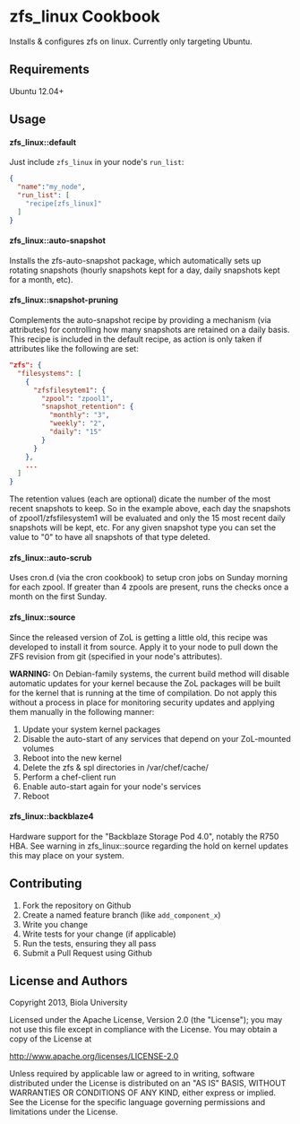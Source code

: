 zfs\_linux Cookbook
==================
Installs & configures zfs on linux. Currently only targeting Ubuntu.

Requirements
------------

Ubuntu 12.04+

Usage
-----
#### zfs\_linux::default
Just include `zfs_linux` in your node's `run_list`:

```json
{
  "name":"my_node",
  "run_list": [
    "recipe[zfs_linux]"
  ]
}
```

#### zfs\_linux::auto-snapshot
Installs the zfs-auto-snapshot package, which automatically sets up rotating snapshots (hourly snapshots kept for a day, daily snapshots kept for a month, etc).

#### zfs\_linux::snapshot-pruning
Complements the auto-snapshot recipe by providing a mechanism (via attributes) for controlling how many snapshots are retained on a daily basis. This recipe is included in the default recipe, as action is only taken if attributes like the following are set:

```json
"zfs": {
  "filesystems": [
    {
      "zfsfilesytem1": {
        "zpool": "zpool1",
        "snapshot_retention": {
          "monthly": "3",
          "weekly": "2",
          "daily": "15"
        }
      }
    },
    ...
  ]
}
```

The retention values (each are optional) dicate the number of the most recent snapshots to keep. So in the example above, each day the snapshots of zpool1/zfsfilesystem1 will be evaluated and only the 15 most recent daily snapshots will be kept, etc. For any given snapshot type you can set the value to "0" to have all snapshots of that type deleted.

#### zfs\_linux::auto-scrub
Uses cron.d (via the cron cookbook) to setup cron jobs on Sunday morning for each zpool. If greater than 4 zpools are present, runs the checks once a month on the first Sunday.

#### zfs\_linux::source
Since the released version of ZoL is getting a little old, this recipe was developed to install it from source. Apply it to your node to pull down the ZFS revision from git (specified in your node's attributes).

__WARNING:__ On Debian-family systems, the current build method will disable automatic updates for your kernel because the ZoL packages will be built for the kernel that is running at the time of compilation. Do not apply this without a process in place for monitoring security updates and applying them manually in the following manner:
1. Update your system kernel packages
2. Disable the auto-start of any services that depend on your ZoL-mounted volumes
3. Reboot into the new kernel
4. Delete the zfs & spl directories in /var/chef/cache/
5. Perform a chef-client run
6. Enable auto-start again for your node's services
7. Reboot

#### zfs\_linux::backblaze4
Hardware support for the "Backblaze Storage Pod 4.0", notably the R750 HBA. See warning in zfs\_linux::source regarding the hold on kernel updates this may place on your system.


Contributing
------------

1. Fork the repository on Github
2. Create a named feature branch (like `add_component_x`)
3. Write you change
4. Write tests for your change (if applicable)
5. Run the tests, ensuring they all pass
6. Submit a Pull Request using Github

License and Authors
-------------------
 Copyright 2013, Biola University 

 Licensed under the Apache License, Version 2.0 (the "License");
 you may not use this file except in compliance with the License.
 You may obtain a copy of the License at

 http://www.apache.org/licenses/LICENSE-2.0

 Unless required by applicable law or agreed to in writing, software
 distributed under the License is distributed on an "AS IS" BASIS,
 WITHOUT WARRANTIES OR CONDITIONS OF ANY KIND, either express or implied.
 See the License for the specific language governing permissions and
 limitations under the License.

